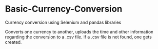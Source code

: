 # Basic-Currency-Conversion
Currency conversion using Selenium and pandas libraries

Converts one currency to another, uploads the time and other information regarding the conversion to a .csv file. If a .csv file is not found, one gets created.
